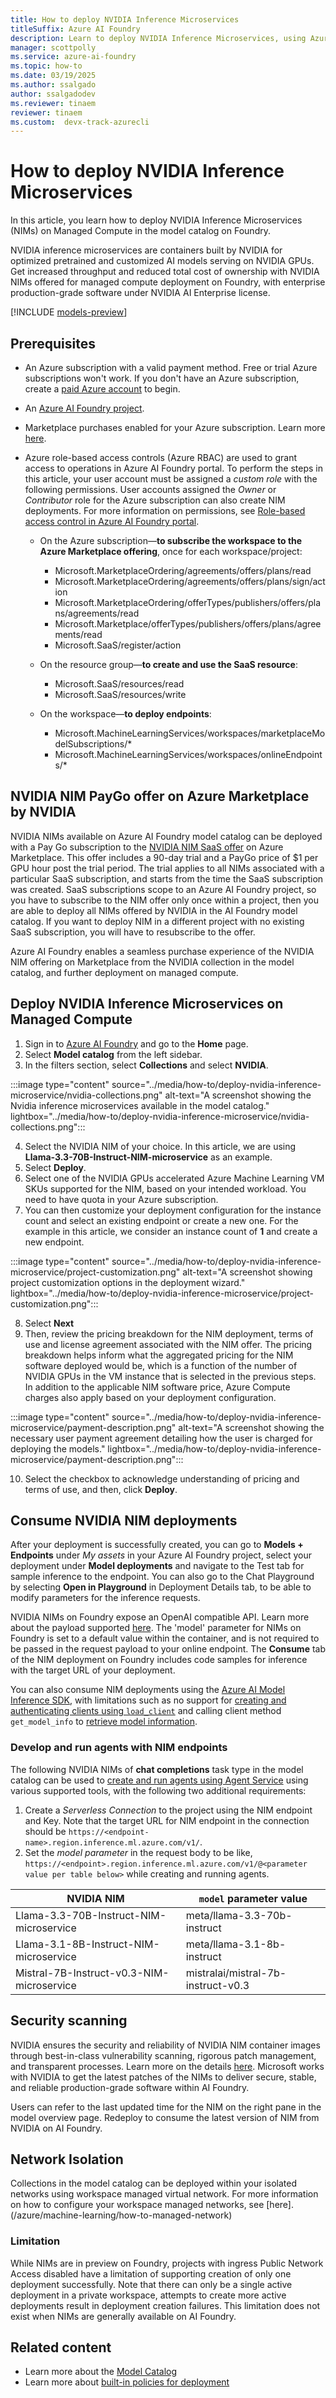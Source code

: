 ```yaml
---
title: How to deploy NVIDIA Inference Microservices
titleSuffix: Azure AI Foundry
description: Learn to deploy NVIDIA Inference Microservices, using Azure AI Foundry.
manager: scottpolly
ms.service: azure-ai-foundry
ms.topic: how-to
ms.date: 03/19/2025
ms.author: ssalgado
author: ssalgadodev
ms.reviewer: tinaem
reviewer: tinaem
ms.custom:  devx-track-azurecli
---
```


# How to deploy NVIDIA Inference Microservices

In this article, you learn how to deploy NVIDIA Inference Microservices (NIMs) on Managed Compute in the model catalog on Foundry​. 

NVIDIA inference microservices are containers built by NVIDIA for optimized pretrained and customized AI models serving on NVIDIA GPUs​. Get increased throughput and reduced total cost of ownership with NVIDIA NIMs offered for managed compute deployment on Foundry, with enterprise production-grade software under NVIDIA AI Enterprise license. 

[!INCLUDE [models-preview](../includes/models-preview.md)]

## Prerequisites

- An Azure subscription with a valid payment method. Free or trial Azure subscriptions won't work. If you don't have an Azure subscription, create a [paid Azure account](https://azure.microsoft.com/pricing/purchase-options/pay-as-you-go) to begin.

- An [Azure AI Foundry project](create-projects.md).

- Marketplace purchases enabled for your Azure subscription. Learn more [here](/azure/cost-management-billing/manage/enable-marketplace-purchases).

- Azure role-based access controls (Azure RBAC) are used to grant access to operations in Azure AI Foundry portal. To perform the steps in this article, your user account must be assigned a _custom role_ with the following permissions. User accounts assigned the _Owner_ or _Contributor_ role for the Azure subscription can also create NIM deployments. For more information on permissions, see [Role-based access control in Azure AI Foundry portal](../concepts/rbac-ai-foundry.md).

    -	On the Azure subscription—**to subscribe the workspace to the Azure Marketplace offering**, once for each workspace/project:
        -	Microsoft.MarketplaceOrdering/agreements/offers/plans/read
        -	Microsoft.MarketplaceOrdering/agreements/offers/plans/sign/action
        -	Microsoft.MarketplaceOrdering/offerTypes/publishers/offers/plans/agreements/read
        -	Microsoft.Marketplace/offerTypes/publishers/offers/plans/agreements/read
        -	Microsoft.SaaS/register/action

    -	On the resource group—**to create and use the SaaS resource**:
        -   Microsoft.SaaS/resources/read
        -	Microsoft.SaaS/resources/write

    -	On the workspace—**to deploy endpoints**:
        -	Microsoft.MachineLearningServices/workspaces/marketplaceModelSubscriptions/*
        -	Microsoft.MachineLearningServices/workspaces/onlineEndpoints/* 


## NVIDIA NIM PayGo offer on Azure Marketplace by NVIDIA

 NVIDIA NIMs available on Azure AI Foundry model catalog can be deployed with a Pay Go subscription to the [NVIDIA NIM SaaS offer](https://aka.ms/nvidia-nims-plan) on Azure Marketplace. This offer includes a 90-day trial and a PayGo price of $1 per GPU hour post the trial period. The trial applies to all NIMs associated with a particular SaaS subscription, and starts from the time the SaaS subscription was created. SaaS subscriptions scope to an Azure AI Foundry project, so you have to subscribe to the NIM offer only once within a project, then you are able to deploy all NIMs offered by NVIDIA in the AI Foundry model catalog. If you want to deploy NIM in a different project with no existing SaaS subscription, you will have to resubscribe to the offer.  

 Azure AI Foundry enables a seamless purchase experience of the NVIDIA NIM offering on Marketplace from the NVIDIA collection in the model catalog, and further deployment on managed compute.

## Deploy NVIDIA Inference Microservices on Managed Compute

1. Sign in to [Azure AI Foundry](https://ai.azure.com) and go to the **Home** page.
2. Select **Model catalog** from the left sidebar.
3. In the filters section, select **Collections** and select **NVIDIA**.

:::image type="content" source="../media/how-to/deploy-nvidia-inference-microservice/nvidia-collections.png" alt-text="A screenshot showing the Nvidia inference microservices available in the model catalog." lightbox="../media/how-to/deploy-nvidia-inference-microservice/nvidia-collections.png":::  

4. Select the NVIDIA NIM of your choice. In this article, we are using **Llama-3.3-70B-Instruct-NIM-microservice** as an example.
5. Select **Deploy**.
6. Select one of the NVIDIA GPUs accelerated Azure Machine Learning VM SKUs supported for the NIM, based on your intended workload. You need to have quota in your Azure subscription.
7. You can then customize your deployment configuration for the instance count and select an existing endpoint or create a new one. For the example in this article, we consider an instance count of **1** and create a new endpoint. 

:::image type="content" source="../media/how-to/deploy-nvidia-inference-microservice/project-customization.png" alt-text="A screenshot showing project customization options in the deployment wizard." lightbox="../media/how-to/deploy-nvidia-inference-microservice/project-customization.png"::: 

8. Select **Next**
9. Then, review the pricing breakdown for the NIM deployment, terms of use and license agreement associated with the NIM offer. The pricing breakdown helps inform what the aggregated pricing for the NIM software deployed would be, which is a function of the number of NVIDIA GPUs in the VM instance that is selected in the previous steps. In addition to the applicable NIM software price, Azure Compute charges also apply based on your deployment configuration.

:::image type="content" source="../media/how-to/deploy-nvidia-inference-microservice/payment-description.png" alt-text="A screenshot showing the necessary user payment agreement detailing how the user is charged for deploying the models." lightbox="../media/how-to/deploy-nvidia-inference-microservice/payment-description.png":::  

10. Select the checkbox to acknowledge understanding of pricing and terms of use, and then, click **Deploy**. 

## Consume NVIDIA NIM deployments

After your deployment is successfully created, you can go to **Models + Endpoints** under _My assets_ in your Azure AI Foundry project, select your deployment under **Model deployments** and navigate to the Test tab for sample inference to the endpoint. You can also go to the Chat Playground by selecting **Open in Playground** in Deployment Details tab, to be able to modify parameters for the inference requests.   

NVIDIA NIMs on Foundry expose an OpenAI compatible API. Learn more about the payload supported [here](https://docs.nvidia.com/nim/large-language-models/latest/api-reference.html#). The 'model' parameter for NIMs on Foundry is set to a default value within the container, and is not required to be passed in the request payload to your online endpoint. The **Consume** tab of the NIM deployment on Foundry includes code samples for inference with the target URL of your deployment. 

You can also consume NIM deployments using the [Azure AI Model Inference SDK](/python/api/overview/azure/ai-inference-readme), with limitations such as no support for [creating and authenticating clients using `load_client`](/python/api/overview/azure/ai-inference-readme) and calling client method `get_model_info` to [retrieve model information](/python/api/overview/azure/ai-inference-readme).

### Develop and run agents with NIM endpoints

The following NVIDIA NIMs of **chat completions** task type in the model catalog can be used to [create and run agents using Agent Service](/python/api/overview/azure/ai-projects-readme) using various supported tools, with the following two additional requirements: 

1. Create a _Serverless Connection_ to the project using the NIM endpoint and Key. Note that the target URL for NIM endpoint in the connection should be `https://<endpoint-name>.region.inference.ml.azure.com/v1/`. 
2. Set the _model parameter_ in the request body to be like, `https://<endpoint>.region.inference.ml.azure.com/v1/@<parameter value per table below>` while creating and running agents.


NVIDIA NIM | `model` parameter value 
--|--
Llama-3.3-70B-Instruct-NIM-microservice | meta/llama-3.3-70b-instruct 
Llama-3.1-8B-Instruct-NIM-microservice | meta/llama-3.1-8b-instruct 
Mistral-7B-Instruct-v0.3-NIM-microservice | mistralai/mistral-7b-instruct-v0.3 


## Security scanning

NVIDIA ensures the security and reliability of NVIDIA NIM container images through best-in-class vulnerability scanning, rigorous patch management, and transparent processes. Learn more on the details [here](https://docs.nvidia.com/ai-enterprise/planning-resource/security-for-azure-ai-foundry/latest/introduction.html). Microsoft works with NVIDIA to get the latest patches of the NIMs to deliver secure, stable, and reliable production-grade software within AI Foundry.

Users can refer to the last updated time for the NIM on the right pane in the model overview page. Redeploy to consume the latest version of NIM from NVIDIA on AI Foundry. 

## Network Isolation 

Collections in the model catalog can be deployed within your isolated networks using workspace managed virtual network. For more information on how to configure your workspace managed networks, see [here]. (/azure/machine-learning/how-to-managed-network)

### Limitation

While NIMs are in preview on Foundry, projects with ingress Public Network Access disabled have a limitation of supporting creation of only one deployment successfully. Note that there can only be a single active deployment in a private workspace, attempts to create more active deployments result in deployment creation failures. This limitation does not exist when NIMs are generally available on AI Foundry.

## Related content

* Learn more about the [Model Catalog](./model-catalog-overview.md)
* Learn more about [built-in policies for deployment](./built-in-policy-model-deployment.md)
